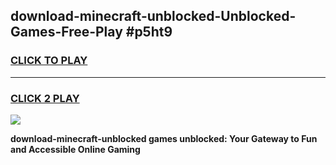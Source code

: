 
## download-minecraft-unblocked-Unblocked-Games-Free-Play #p5ht9
<h3>
<a href="https://us.freeplayer.one?title=download-minecraft-unblocked&ref=9M">CLICK TO PLAY</a></h3>
<hr>

<h3>
<a href="https://us.freeplayer.one?title=download-minecraft-unblocked&ref=9M">CLICK 2 PLAY</a>
  
</h3>

<a href="https://us.freeplayer.one?title=download-minecraft-unblocked&ref=9M"><img src="https://clearcache.store/games.png"></a>


**download-minecraft-unblocked games unblocked: Your Gateway to Fun and Accessible Online Gaming**
